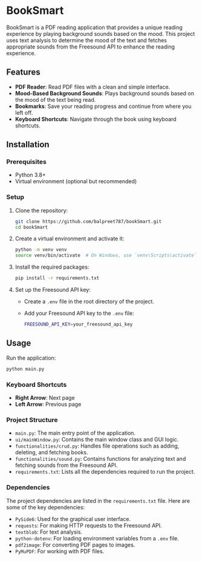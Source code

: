 # BookSmart

BookSmart is a PDF reading application
that provides a unique reading experience by playing background sounds based on the mood.
This project uses text analysis to determine the mood of the text
and fetches appropriate sounds from the Freesound API to enhance the reading experience.

## Features

- **PDF Reader**: Read PDF files with a clean and simple interface.
- **Mood-Based Background Sounds**: Plays background sounds based on the mood of the text being read.
- **Bookmarks**: Save your reading progress and continue from where you left off.
- **Keyboard Shortcuts**: Navigate through the book using keyboard shortcuts.

## Installation

### Prerequisites

- Python 3.8+
- Virtual environment (optional but recommended)

### Setup

1. Clone the repository:

    ```sh
    git clone https://github.com/balpreet787/bookSmart.git
    cd bookSmart
    ```

2. Create a virtual environment and activate it:

    ```sh
    python -m venv venv
    source venv/bin/activate  # On Windows, use `venv\Scripts\activate`
    ```

3. Install the required packages:

    ```sh
    pip install -r requirements.txt
    ```

4. Set up the Freesound API key:

    - Create a `.env` file in the root directory of the project.
    - Add your Freesound API key to the `.env` file:

        ```sh
        FREESOUND_API_KEY=your_freesound_api_key
        ```
## Usage

Run the application:

```sh
python main.py
```

### Keyboard Shortcuts

- **Right Arrow**: Next page
- **Left Arrow**: Previous page

### Project Structure

- `main.py`: The main entry point of the application.
- `ui/mainWindow.py`: Contains the main window class and GUI logic.
- `functionalities/crud.py`: Handles file operations such as adding, deleting, and fetching books.
- `functionalities/sound.py`: Contains functions for analyzing text and fetching sounds from the Freesound API.
- `requirements.txt`: Lists all the dependencies required to run the project.

### Dependencies

The project dependencies are listed in the `requirements.txt` file. Here are some of the key dependencies:

- `PySide6`: Used for the graphical user interface.
- `requests`: For making HTTP requests to the Freesound API.
- `textblob`: For text analysis.
- `python-dotenv`: For loading environment variables from a `.env` file.
- `pdf2image`: For converting PDF pages to images.
- `PyMuPDF`: For working with PDF files.

